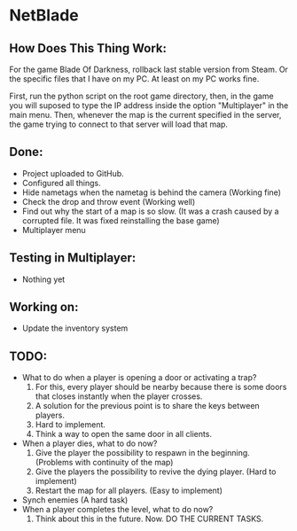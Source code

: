 # NetBlade

## How Does This Thing Work:

For the game Blade Of Darkness, rollback last stable version from Steam. Or the specific files that I have on my PC. At least on my PC works fine.

First, run the python script on the root game directory, then, in the game you will suposed to type the IP address inside the option "Multiplayer" in the main menu. Then, whenever the map is the current specified in the server, the game trying to connect to that server will load that map.

## Done:
- Project uploaded to GitHub.
- Configured all things.
- Hide nametags when the nametag is behind the camera (Working fine)
- Check the drop and throw event (Working well)
- Find out why the start of a map is so slow. (It was a crash caused by a corrupted file. It was fixed reinstalling the base game)
- Multiplayer menu

## Testing in Multiplayer:
- Nothing yet

## Working on:
- Update the inventory system

## TODO:
- What to do when a player is opening a door or activating a trap?
  1. For this, every player should be nearby because there is some doors that closes instantly when the player crosses.
  2. A solution for the previous point is to share the keys between players.
  3. Hard to implement.
  4. Think a way to open the same door in all clients.
- When a player dies, what to do now?
  1. Give the player the possibility to respawn in the beginning. (Problems with continuity of the map)
  2. Give the players the possibility to revive the dying player. (Hard to implement)
  3. Restart the map for all players. (Easy to implement)
- Synch enemies (A hard task)
- When a player completes the level, what to do now?
  1. Think about this in the future. Now. DO THE CURRENT TASKS.